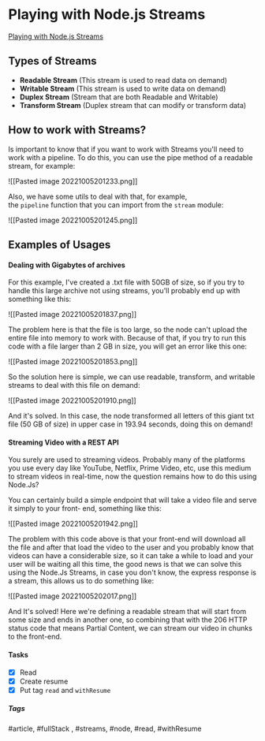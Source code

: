 # Playing with Node.js Streams
[Playing with Node.js Streams](https://kinda-silly-blog.vercel.app/posts/nodejs-streams)

## Types of Streams

-   **Readable Stream** (This stream is used to read data on demand)    
-   **Writable Stream** (This stream is used to write data on demand)
-   **Duplex Stream** (Stream that are both Readable and Writable)
-   **Transform Stream** (Duplex stream that can modify or transform data)

## How to work with Streams?

Is important to know that if you want to work with Streams you'll need to work with a pipeline. To do this, you can use the pipe method of a readable stream, for example:

![[Pasted image 20221005201233.png]]

Also, we have some utils to deal with that, for example, the `pipeline` function that you can import from the `stream` module:

![[Pasted image 20221005201245.png]]

## Examples of Usages

#### Dealing with Gigabytes of archives

For this example, I've created a .txt file with 50GB of size, so if you try to handle this large archive not using streams, you'll probably end up with something like this:

![[Pasted image 20221005201837.png]]

The problem here is that the file is too large, so the node can't upload the entire file into memory to work with. Because of that, if you try to run this code with a file larger than 2 GB in size, you will get an error like this one:

![[Pasted image 20221005201853.png]]

So the solution here is simple, we can use readable, transform, and writable streams to deal with this file on demand:

![[Pasted image 20221005201910.png]]

And it's solved. In this case, the node transformed all letters of this giant txt file (50 GB of size) in upper case in 193.94 seconds, doing this on demand!

#### Streaming Video with a REST API

You surely are used to streaming videos. Probably many of the platforms you use every day like YouTube, Netflix, Prime Video, etc, use this medium to stream videos in real-time, now the question remains how to do this using Node.Js?

You can certainly build a simple endpoint that will take a video file and serve it simply to your front- end, something like this:

![[Pasted image 20221005201942.png]]

The problem with this code above is that your front-end will download all the file and after that load the video to the user and you probably know that videos can have a considerable size, so it can take a while to load and your user will be waiting all this time, the good news is that we can solve this using the Node.Js Streams, in case you don't know, the express response is a stream, this allows us to do something like:

![[Pasted image 20221005202017.png]]

And It's solved! Here we're defining a readable stream that will start from some size and ends in another one, so combining that with the 206 HTTP status code that means Partial Content, we can stream our video in chunks to the front-end.


#### Tasks
- [x] Read
- [x] Create resume
- [x] Put tag `read` and `withResume`

##### Tags
#article, #fullStack , #streams, #node, #read, #withResume 

